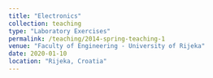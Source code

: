 ```yaml
---
title: "Electronics"
collection: teaching
type: "Laboratory Exercises"
permalink: /teaching/2014-spring-teaching-1
venue: "Faculty of Engineering - University of Rijeka"
date: 2020-01-10
location: "Rijeka, Croatia"
---
```

